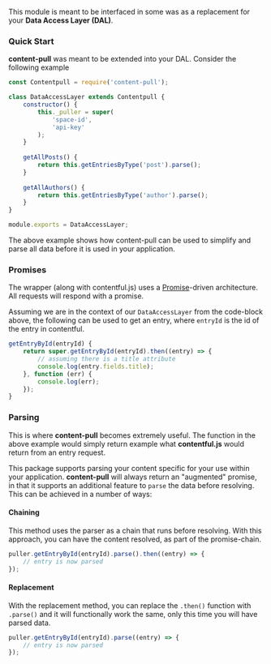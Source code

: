 This module is meant to be interfaced in some was as a replacement for your **Data Access Layer (DAL)**.

### Quick Start

**content-pull** was meant to be extended into your DAL. Consider the following example

```javascript
const Contentpull = require('content-pull');

class DataAccessLayer extends Contentpull {
    constructor() {
        this._puller = super(
            'space-id',
            'api-key'
        );
    }
    
    getAllPosts() {
        return this.getEntriesByType('post').parse();
    }
    
    getAllAuthors() {
        return this.getEntriesByType('author').parse();
    }
}

module.exports = DataAccessLayer;
```

The above example shows how content-pull can be used to simplify and parse all
data before it is used in your application.

### Promises

The wrapper (along with contentful.js) uses a [Promise](https://developer.mozilla.org/en-US/docs/Web/JavaScript/Reference/Global_Objects/Promise)-driven architecture. All requests will respond with a promise.

Assuming we are in the context of our `DataAccessLayer` from the code-block above, the following can be used to get an entry, where `entryId` is the id of the entry in contentful.

```javascript
getEntryById(entryId) {
    return super.getEntryById(entryId).then((entry) => {
        // assuming there is a title attribute
        console.log(entry.fields.title);
    }, function (err) {
        console.log(err);
    });
}
```

### Parsing

This is where **content-pull** becomes extremely useful. The function in the above example
would simply return example what **contentful.js** would return from an entry request.

This package supports parsing your content specific for your use within your application.
**content-pull** will always return an "augmented" promise, in that it supports an additional feature to
`parse` the data before resolving. This can be achieved in a number of ways:

#### Chaining

This method uses the parser as a chain that runs before resolving.
With this approach, you can have the content resolved, as part of the promise-chain.

```javascript
puller.getEntryById(entryId).parse().then((entry) => {
    // entry is now parsed
});
```

#### Replacement

With the replacement method, you can replace the `.then()` function with `.parse()`
and it will functionally work the same, only this time you will have parsed data.

```javascript
puller.getEntryById(entryId).parse((entry) => {
    // entry is now parsed
});
```
